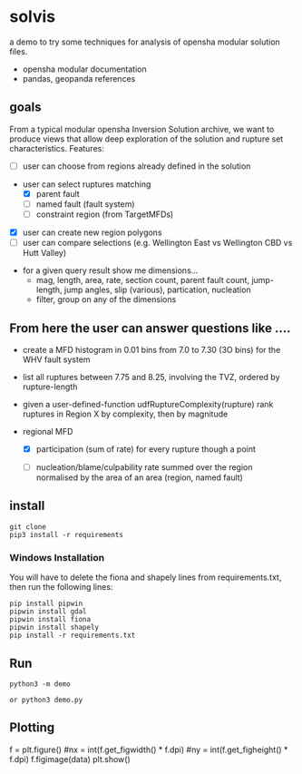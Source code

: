 # solvis

a demo to try some techniques for analysis of opensha modular solution files.

 - opensha modular documentation
 - pandas, geopanda references

## goals

From a typical modular opensha Inversion Solution archive, we want to produce views that allow deep exploration 
of the solution and rupture set characteristics. Features:

 - [ ] user can choose from regions already defined in the solution
 - user can select ruptures matching 
    - [x] parent fault
    - [ ] named fault (fault system)
    - [ ] constraint region (from TargetMFDs)
 - [x] user can create new region polygons
 - [ ] user can compare selections (e.g. Wellington East vs Wellington CBD vs Hutt Valley) 
 - for a given query result show me dimensions...
    - mag, length, area, rate, section count, parent fault count, jump-length, jump angles, slip (various), partication, nucleation 
    - filter, group on any of the dimensions


## From here the user can answer questions like ....

 - create a MFD histogram in 0.01 bins from 7.0 to 7.30 (3O bins) for the WHV fault system
 - list all ruptures between 7.75 and 8.25, involving the TVZ, ordered by rupture-length
 - given a user-defined-function udfRuptureComplexity(rupture) rank ruptures in Region X by complexity, then by magnitude

  - regional MFD
      - [x] participation (sum of rate) for every rupture though a point
      - [ ] nucleation/blame/culpability rate summed over the region
           normalised by the area of an area (region, named fault)


## install

```
git clone
pip3 install -r requirements
```

### Windows Installation

You will have to delete the fiona and shapely lines from requirements.txt, then run the following lines:

```commandline
pip install pipwin
pipwin install gdal
pipwin install fiona
pipwin install shapely
pip install -r requirements.txt
```

## Run

```
python3 -m demo

or python3 demo.py
```

## Plotting


f = plt.figure()
#nx = int(f.get_figwidth() * f.dpi)
#ny = int(f.get_figheight() * f.dpi)
f.figimage(data)
plt.show()